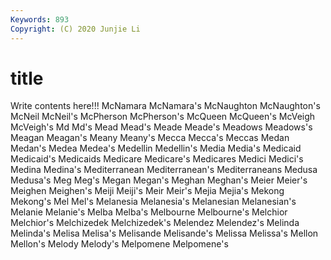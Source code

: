 ```yaml
---
Keywords: 893
Copyright: (C) 2020 Junjie Li
---
```


# title

Write contents here!!!
McNamara 
McNamara's 
McNaughton 
McNaughton's
McNeil 
McNeil's 
McPherson 
McPherson's 
McQueen 
McQueen's 
McVeigh 
McVeigh's 
Md 
Md's
Mead 
Mead's 
Meade 
Meade's 
Meadows 
Meadows's 
Meagan 
Meagan's 
Meany 
Meany's
Mecca 
Mecca's 
Meccas 
Medan 
Medan's 
Medea 
Medea's 
Medellin 
Medellin's 
Media
Media's 
Medicaid 
Medicaid's 
Medicaids 
Medicare 
Medicare's 
Medicares 
Medici 
Medici's 
Medina
Medina's 
Mediterranean 
Mediterranean's 
Mediterraneans 
Medusa 
Medusa's 
Meg 
Meg's 
Megan 
Megan's
Meghan 
Meghan's 
Meier 
Meier's 
Meighen 
Meighen's 
Meiji 
Meiji's 
Meir 
Meir's
Mejia 
Mejia's 
Mekong 
Mekong's 
Mel 
Mel's 
Melanesia 
Melanesia's 
Melanesian 
Melanesian's
Melanie 
Melanie's 
Melba 
Melba's 
Melbourne 
Melbourne's 
Melchior 
Melchior's 
Melchizedek 
Melchizedek's
Melendez 
Melendez's 
Melinda 
Melinda's 
Melisa 
Melisa's 
Melisande 
Melisande's 
Melissa 
Melissa's
Mellon 
Mellon's 
Melody 
Melody's 
Melpomene 
Melpomene's 
